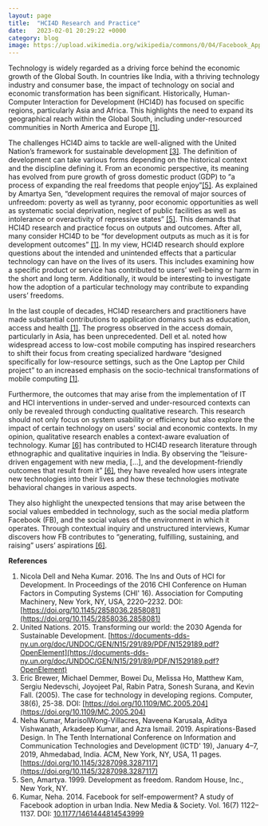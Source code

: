 ```yaml
---
layout: page
title:  "HCI4D Research and Practice"
date:   2023-02-01 20:29:22 +0000
category: blog
image: https://upload.wikimedia.org/wikipedia/commons/0/04/Facebook_App_on_Mobile_Phone_%2846848249812%29.jpg
---
```


Technology is widely regarded as a driving force behind the economic growth of the Global South. In countries like India, with a thriving technology industry and consumer base, the impact of technology on social and economic transformation has been significant. Historically, Human-Computer Interaction for Development (HCI4D) has focused on specific regions, particularly Asia and Africa. This highlights the need to expand its geographical reach within the Global South, including under-resourced communities in North America and Europe [[1]](#1-reference).

The challenges HCI4D aims to tackle are well-aligned with the United Nation’s framework for sustainable development [[3]](#3-reference). The definition of development can take various forms depending on the historical context and the discipline defining it. From an economic perspective, its meaning has evolved from pure growth of gross domestic product (GDP) to “a process of expanding the real freedoms that people enjoy”[[5]](#5-reference). As explained by Amartya Sen, “development requires the removal of major sources of unfreedom: poverty as well as tyranny, poor economic opportunities as well as systematic social deprivation, neglect of public facilities as well as intolerance or overactivity of repressive states” [[5]](#5-reference). This demands that HCI4D research and practice focus on outputs and outcomes. After all, many consider HCI4D to be “for development outputs as much as it is for development outcomes” [[1]](#1-reference). In my view, HCI4D research should explore questions about the intended and unintended effects that a particular technology can have on the lives of its users. This includes examining how a specific product or service has contributed to users’ well-being or harm in the short and long term. Additionally, it would be interesting to investigate how the adoption of a particular technology may contribute to expanding users’ freedoms.

In the last couple of decades, HCI4D researchers and practitioners have made substantial contributions to application domains such as education, access and health [[1]](#1-reference). The progress observed in the access domain, particularly in Asia, has been unprecedented. Dell et al. noted how widespread access to low-cost mobile computing has inspired researchers to shift their focus from creating specialized hardware “designed specifically for low-resource settings, such as the One Laptop per Child project” to an increased emphasis on the socio-technical transformations of mobile computing [[1]](#1-reference).

Furthermore, the outcomes that may arise from the implementation of IT and HCI interventions in under-served and under-resourced contexts can only be revealed through conducting qualitative research. This research should not only focus on system usability or efficiency but also explore the impact of certain technology on users' social and economic contexts. In my opinion, qualitative research enables a context-aware evaluation of technology. Kumar [[6]](#6-reference) has contributed to HCI4D research literature through ethnographic and qualitative inquiries in India. By observing the “leisure-driven engagement with new media, […], and the development-friendly outcomes that result from it” [[6]](#6-reference), they have revealed how users integrate new technologies into their lives and how these technologies motivate behavioral changes in various aspects.

They also highlight the unexpected tensions that may arise between the social values embedded in technology, such as the social media platform Facebook (FB), and the social values of the environment in which it operates. Through contextual inquiry and unstructured interviews, Kumar discovers how FB contributes to “generating, fulfilling, sustaining, and raising” users’ aspirations [[6]](#6-reference).

**References**

1. <a id='1-reference'></a>Nicola Dell and Neha Kumar. 2016. The Ins and Outs of HCI for Development. In Proceedings of the 2016 CHI Conference on Human Factors in Computing Systems (CHI' 16). Association for Computing Machinery, New York, NY, USA, 2220–2232. DOI: [https://doi.org/10.1145/2858036.2858081](https://doi.org/10.1145/2858036.2858081)
2. <a id='2-reference'></a>United Nations. 2015. Transforming our world: the 2030 Agenda for Sustainable Development. [https://documents-dds-ny.un.org/doc/UNDOC/GEN/N15/291/89/PDF/N1529189.pdf?OpenElement](https://documents-dds-ny.un.org/doc/UNDOC/GEN/N15/291/89/PDF/N1529189.pdf?OpenElement)
3. <a id='3-reference'></a>Eric Brewer, Michael Demmer, Bowei Du, Melissa Ho, Matthew Kam, Sergiu Nedevschi, Joyojeet Pal, Rabin Patra, Sonesh Surana, and Kevin Fall. (2005). The case for technology in developing regions. Computer, 38(6), 25-38. DOI: [https://doi.org/10.1109/MC.2005.204](https://doi.org/10.1109/MC.2005.204)
4. <a id='4-reference'></a>Neha Kumar, MarisolWong-Villacres, Naveena Karusala, Aditya Vishwanath, Arkadeep Kumar, and Azra Ismail. 2019. Aspirations-Based Design. In The Tenth International Conference on Information and Communication Technologies and Development (ICTD' 19), January 4–7, 2019, Ahmedabad, India. ACM, New York, NY, USA, 11 pages. [https://doi.org/10.1145/3287098.3287117](https://doi.org/10.1145/3287098.3287117)
5. <a id='5-reference'></a>Sen, Amartya. 1999. Development as freedom. Random House, Inc., New York, NY.
6. <a id='6-reference'></a>Kumar, Neha. 2014. Facebook for self-empowerment? A study of Facebook adoption in urban India. New Media & Society. Vol. 16(7) 1122–1137. DOI: [10.1177/1461444814543999](10.1177/1461444814543999)